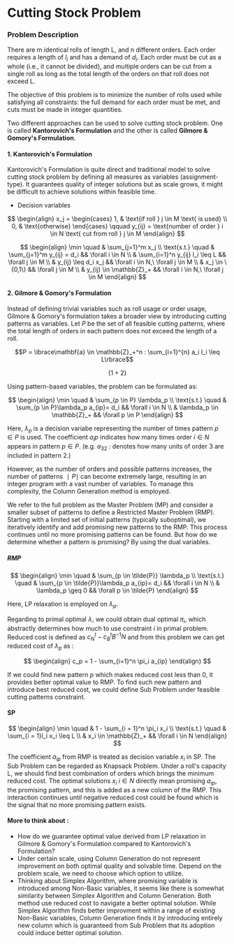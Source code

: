 # Cutting Stock Problem

### Problem Description

There are m identical rolls of length L, and n different orders. Each order requires a length of $l_i$ and has a demand of $d_i$. Each order must be cut as a whole (i.e., it cannot be divided), and multiple orders can be cut from a single roll as long as the total length of the orders on that roll does not exceed L.

The objective of this problem is to minimize the number of rolls used while satisfying all constraints: the full demand for each order must be met, and cuts must be made in integer quantities.

Two different approaches can be used to solve cutting stock problem. One is called **Kantorovich's Formulation** and the other is called **Gilmore & Gomory's Formulation**.


#### 1. Kantorovich's Formulation
Kantorovich's Formulation is quite direct and traditional model to solve cutting stock problem by defining all measures as variables       (assignment-type). It guarantees quality of integer solutions but as scale grows, it might be difficult to achieve solutions within feasible time. 

* Decision variables

$$
\begin{align}
x_j = 
\begin{cases}
1, & \text{if roll } j \in M \text{ is used} \\
0, & \text{otherwise}
\end{cases}
\qquad
y_{ij} = \text{number of order } i \in N \text{ cut from roll } j \in M
\end{align}
$$

$$
\begin{align}
\min \quad & \sum_{j=1}^m x_j \\
\text{s.t.} \quad 
& \sum_{j=1}^m y_{ij} = d_i && \forall i \in N \\
& \sum_{i=1}^n y_{ij} l_i \leq L && \forall j \in M \\
& y_{ij} \leq d_i x_j && \forall i \in N,\ \forall j \in M \\
& x_j \in \{0,1\} && \forall j \in M \\
& y_{ij} \in \mathbb{Z}_+ && \forall i \in N,\ \forall j \in M
\end{align}
$$



#### 2. Gilmore & Gomory's Formulation

Instead of defining trivial variables such as roll usage or order usage, Gilmore & Gomory's formulation takes a broader view by introducing cutting patterns as variables. Let $P$ be the set of all feasible cutting patterns, where the total length of orders in each pattern does not exceed the length of a roll.

$$P =  \lbrace\mathbf{a} \in \mathbb{Z}_+^n : \sum_{i=1}^{n} a_i l_i \leq L\rbrace$$

$$\{1+2\}$$


Using pattern-based variables, the problem can be formulated as:


$$
\begin{align}
\min \quad & \sum_{p \in P} \lambda_p \\
\text{s.t.} \quad 
& \sum_{p \in P}\lambda_p a_{ip}= d_i && \forall i \in N \\
& \lambda_p \in \mathbb{Z}_+ && \forall p \in P
\end{align}
$$

Here, $\lambda_p$ is a decision variabe representing the number of times pattern $p \in P$ is used. The coefficient $a_ip$ indicates how many times order  $i \in N$ appears in pattern $p \in P$. (e.g. $a_{32}$ : denotes how many units of order 3 are included in pattern 2.)

However, as the number of orders and possible patterns increases, the number of patterns $∣P∣$ can become extremely large, resulting in an integer program with a vast number of variables. To manage this complexity, the Column Generation method is employed.

We refer to the full problem as the Master Problem (MP) and consider a smaller subset of patterns to define a Restricted Master Problem (RMP). Starting with a limited set of initial patterns (typically suboptimal), we iteratively identify and add promising new patterns to the RMP. This process continues until no more promising patterns can be found.
But how do we determine whether a pattern is promising? By using the dual variables.

##### RMP

$$
\begin{align}
\min \quad & \sum_{p \in \tilde{P}} \lambda_p \\
\text{s.t.} \quad 
& \sum_{p \in \tilde{P}}\lambda_p a_{ip}= d_i && \forall i \in N \\
& \lambda_p \geq 0 && \forall p \in \tilde{P}
\end{align}
$$

Here, LP relaxation is employed on $\lambda_p$.

Regarding to primal optimal $\lambda$, we could obtain dual optimal $\pi_i$, which abstractly determines how much to use constraint $i$ in primal problem. Reduced cost is defined as $c_N^t - c_B^tB^{-1}N$ and from this problem we can get reduced cost of $\lambda_p$ as :

$$
\begin{align}
c_p = 1 - \sum_{i=1}^n \pi_i a_{ip}
\end{align}
$$

If we could find new pattern $p$ which makes reduced cost less than 0, it provides better optimal value to RMP. To find such new pattern and introduce best reduced cost, we could define Sub Problem under feasible cutting patterns constraint.

#### SP

$$
\begin{align}
\min \quad & 1 - \sum_{i = 1}^n \pi_i x_i \\
\text{s.t.} \quad 
& \sum_{i = 1}l_i x_i \leq L  \\
& x_i \in \mathbb{Z}_+ && \forall i \in N
\end{align}
$$

The coefficient $a_{ip}$ from RMP is treated as decision variable $x_i$ in SP. The Sub Problem can be regarded as Knapsack Problem. Under a roll's capacity L, we should find best combination of orders which brings the minimum reduced cost. The optimal solutions $x_i$ $i \in N$ directly mean promising $a_{ip}$, the promising pattern, and this is added as a new column of the RMP. This interaction continues until negative reduced cost could be found which is the signal that no more promising pattern exists.



#### More to think about :
* How do we guarantee optimal value derived from LP relaxation in Gilmore & Gomory's Formulation compared to Kantorovich's Formulation?
* Under certain scale, using Column Generation do not represent improvement on both optimal quality and solvable time. Depend on the problem scale, we need to choose which option to utilize. 
* Thinking about Simplex Algorithm, where promising variable is introduced among Non-Basic variables, it seems like there is somewhat similarity between Simplex Algorithm and Column Generation. Both method use reduced cost to navigate a better optimal solution. While Simplex Algorithm finds better improvment within a range of existing Non-Basic variables, Column Generation finds it by introducing entirely new column which is guaranteed from Sub Problem that its adoption could induce better optimal solution.

